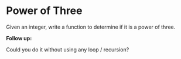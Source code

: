 # Power of Three

Given an integer, write a function to determine if it is a power of three.

**Follow up:**

Could you do it without using any loop / recursion?
